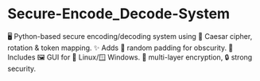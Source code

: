 # Secure-Encode_Decode-System
🖥️ Python-based secure encoding/decoding system using 🔐 Caesar cipher, rotation &amp; token mapping. ✨ Adds 🎲 random padding for obscurity. 📂 Includes 🖼️ GUI for 🐧 Linux/🪟 Windows. 🔄 multi-layer encryption, 🔒 strong security.
